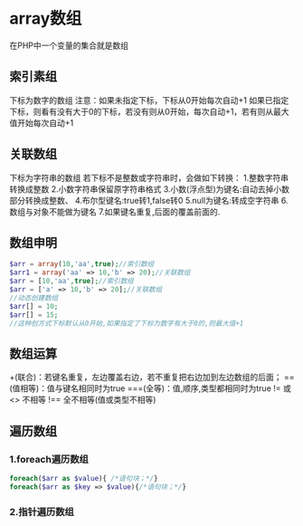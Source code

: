 # array数组
在PHP中一个变量的集合就是数组
## 索引素组
下标为数字的数组
注意：如果未指定下标，下标从0开始每次自动+1
如果已指定下标，则看有没有大于0的下标，若没有则从0开始，每次自动+1，若有则从最大值开始每次自动+1
## 关联数组
下标为字符串的数组
若下标不是整数或字符串时，会做如下转换：
1.整数字符串转换成整数
2.小数字符串保留原字符串格式
3.小数(浮点型)为键名:自动去掉小数部分转换成整数、
4.布尔型键名:true转1,false转0
5.null为键名:转成空字符串
6.数组与对象不能做为键名
7.如果键名重复,后面的覆盖前面的.
## 数组申明
```php
$arr = array(10,'aa',true);//索引数组
$arr1 = array('aa' => 10,'b' => 20);//关联数组
$arr = [10,'aa',true];//索引数组
$arr = ['a' => 10,'b' => 20];//关联数组
//动态创建数组
$arr[] = 10;
$arr[] = 15;
//这种创方式下标默认从0开始,如果指定了下标为数字有大于0的,则最大值+1
```
## 数组运算
+(联合)：若键名重复，左边覆盖右边，若不重复把右边加到左边数组的后面；
==(值相等)：值与键名相同时为true
===(全等)：值,顺序,类型都相同时为true
!= 或 <> 不相等
!== 全不相等(值或类型不相等)
## 遍历数组
### 1.foreach遍历数组
```php
foreach($arr as $value){ /*语句块；*/}
foreach($arr as $key => $value){/*语句块；*/}
```
### 2.指针遍历数组
